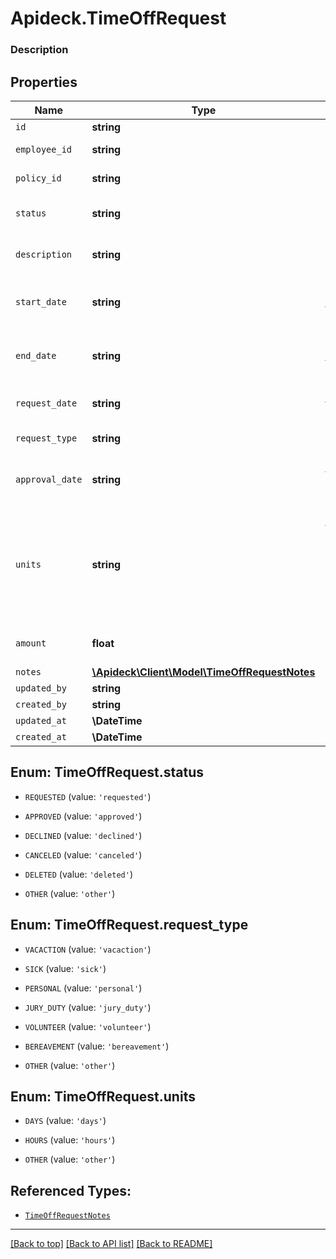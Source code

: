 # Apideck.TimeOffRequest

### Description

## Properties
Name | Type | Description | Notes
------------ | ------------- | ------------- | -------------
`id` | **string** |  | [optional] 
`employee_id` | **string** | ID of the employee | [optional] 
`policy_id` | **string** | ID of the policy | [optional] 
`status` | **string** | The status of the time off request. | [optional] 
`description` | **string** | Description of the time off request. | [optional] 
`start_date` | **string** | The start date of the time off request. | [optional] 
`end_date` | **string** | The end date of the time off request. | [optional] 
`request_date` | **string** | The date the request was made. | [optional] 
`request_type` | **string** | The type of request | [optional] 
`approval_date` | **string** | The date the request was approved | [optional] 
`units` | **string** | The unit of time off requested. Possible values include: &#x60;hours&#x60;, &#x60;days&#x60;, or &#x60;other&#x60;. | [optional] 
`amount` | **float** | The amount of time off requested. | [optional] 
`notes` | [**\Apideck\Client\Model\TimeOffRequestNotes**](TimeOffRequestNotes.md) |  | [optional] 
`updated_by` | **string** |  | [optional] 
`created_by` | **string** |  | [optional] 
`updated_at` | **\DateTime** |  | [optional] 
`created_at` | **\DateTime** |  | [optional] 





<a name="STATUS"></a>
## Enum: TimeOffRequest.status


* `REQUESTED` (value: `'requested'`)

* `APPROVED` (value: `'approved'`)

* `DECLINED` (value: `'declined'`)

* `CANCELED` (value: `'canceled'`)

* `DELETED` (value: `'deleted'`)

* `OTHER` (value: `'other'`)




<a name="REQUEST_TYPE"></a>
## Enum: TimeOffRequest.request_type


* `VACACTION` (value: `'vacaction'`)

* `SICK` (value: `'sick'`)

* `PERSONAL` (value: `'personal'`)

* `JURY_DUTY` (value: `'jury_duty'`)

* `VOLUNTEER` (value: `'volunteer'`)

* `BEREAVEMENT` (value: `'bereavement'`)

* `OTHER` (value: `'other'`)




<a name="UNITS"></a>
## Enum: TimeOffRequest.units


* `DAYS` (value: `'days'`)

* `HOURS` (value: `'hours'`)

* `OTHER` (value: `'other'`)




## Referenced Types:












* [`TimeOffRequestNotes`](TimeOffRequestNotes.md)





---

[[Back to top]](#) [[Back to API list]](../../../../README.md#documentation-for-api-endpoints) [[Back to README]](../../../../README.md)


